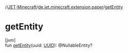 //[JET-Minecraft](../../index.md)/[de.jet.minecraft.extension.paper](index.md)/[getEntity](get-entity.md)

# getEntity

[jvm]\
fun [getEntity](get-entity.md)(uuid: [UUID](https://docs.oracle.com/javase/8/docs/api/java/util/UUID.html)): @NullableEntity?
